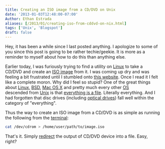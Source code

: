 ```yaml
---
title: Creating an ISO image from a CD/DVD on Unix
date: '2013-01-03T12:48:00-07:00'
Author: Ethan Estrada
aliases: [/2013/01/creating-iso-from-cddvd-on-nix.html]
tags: ['Unix', 'Blogspot']
draft: false
---
```


Hey, it has been a while since I last posted anything.
I apologize to some of you since this post is going to be rather techie/geekie.
It is more as a reminder to myself about how to do this than anything else.

Earlier today, I was furiously trying to find a utility on [Linux](http://en.wikipedia.org/wiki/Linux)
to take a CD/DVD
and create an [ISO image](http://en.wikipedia.org/wiki/Iso_image) from it.
I was coming up dry and was feeling a bit frustrated
until I stumbled onto [this website](http://www.tech-recipes.com/rx/2769/ubuntu_how_to_create_iso_image_from_cd_dvd/).
Once I read it I felt like a complete moron.
Why did I feel so stupid?
One of the great things about [Linux](http://en.wikipedia.org/wiki/Linux),
[BSD](http://en.wikipedia.org/wiki/BSD),
[Mac OS X](http://en.wikipedia.org/wiki/Mac_OS_X)
and pretty much every other [OS](http://en.wikipedia.org/wiki/Operating_system)
descended from [Unix](http://en.wikipedia.org/wiki/Unix-like)
is that [everything is a file](https://en.wikipedia.org/wiki/Everything_is_a_file).
Literally everything.
And I had forgotten
that disc drives (including [optical drives](http://en.wikipedia.org/wiki/Optical_drive))
fall well within the category of "everything".

Thus the way to create an ISO image from a CD/DVD
is as simple as running the following from the [terminal](http://en.wikipedia.org/wiki/Terminal_emulator):

```sh
cat /dev/cdrom > /home/user/path/to/image.iso
```

That's it.
Simply [redirect](<http://en.wikipedia.org/wiki/Redirection_(computing)>)
the output of CD/DVD device into a file.
Easy, right?
